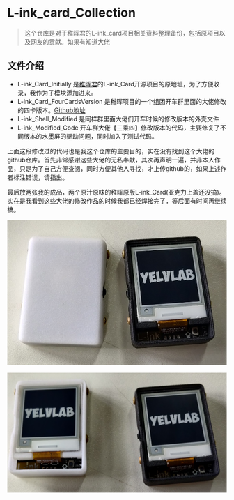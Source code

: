 # L-ink_card_Collection
> 这个仓库是对于稚晖君的L-ink_card项目相关资料整理备份，包括原项目以及网友的贡献。如果有知道大佬


## 文件介绍

- L-ink_Card_Initially 是[稚晖君](https://www.zhihu.com/people/zhi-hui-64-54)的L-ink_Card开源项目的原地址，为了方便收录，我作为子模块添加进来。
- L-ink_Card_FourCardsVersion 是稚晖项目的一个组团开车群里面的大佬修改的四卡版本。[Github地址](https://github.com/simonire/L-ink_Card)
- L-ink_Shell_Modified 是同样群里面大佬们开车时候的修改版本的外壳文件
- L-ink_Modified_Code 开车群大佬【三乘四】修改版本的代码，主要修复了不同版本的水墨屏的驱动问题，同时加入了测试代码。


上面这段修改过的代码也是我这个仓库的主要目的，实在没有找到这个大佬的github仓库。首先非常感谢这些大佬的无私奉献，其次再声明一遍，并非本人作品，只是为了自己方便查阅，同时方便其他人寻找，才上传github的，如果上述作者标注错误，请指出。

最后放两张我的成品，两个原汁原味的稚晖原版L-ink_Card(亚克力上盖还没搞)。实在是我看到这些大佬的修改作品的时候我都已经焊接完了，等后面有时间再继续搞。

![](1.png)

![](2.png)